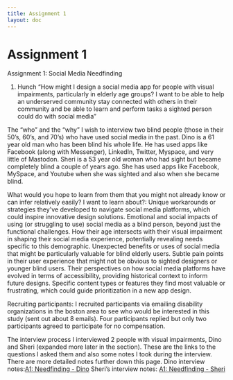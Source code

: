 ```yaml
---
title: Assignment 1
layout: doc
---
```


# Assignment 1

Assignment 1: Social Media Needfinding

1. Hunch
“How might I design a social media app for people with visual impairments, particularly in elderly age groups? I want to be able to help an underserved community stay connected with others in their community and be able to learn and perform tasks a sighted person could do with social media”

The “who” and the “why”
I wish to interview two blind people (those in their 50’s, 60’s, and 70’s) who have used social media in the past. Dino is a 61 year old man who has been blind his whole life. He has used apps like Facebook (along with Messenger), LinkedIn, Twitter, Myspace, and very little of Mastodon. Sheri is a 53 year old woman who had sight but became completely blind a couple of years ago. She has used apps like Facebook, MySpace, and Youtube when she was sighted and also when she became blind.

What would you hope to learn from them that you might not already know or can infer relatively easily? I want to learn about?:
Unique workarounds or strategies they've developed to navigate social media platforms, which could inspire innovative design solutions.
Emotional and social impacts of using (or struggling to use) social media as a blind person, beyond just the functional challenges.
How their age intersects with their visual impairment in shaping their social media experience, potentially revealing needs specific to this demographic.
Unexpected benefits or uses of social media that might be particularly valuable for blind elderly users.
Subtle pain points in their user experience that might not be obvious to sighted designers or younger blind users.
Their perspectives on how social media platforms have evolved in terms of accessibility, providing historical context to inform future designs.
Specific content types or features they find most valuable or frustrating, which could guide prioritization in a new app design.

Recruiting participants:
I recruited participants via emailing disability organizations in the boston area to see who would be interested in this study (sent out about 8 emails). Four participants replied but only two participants agreed to participate for no compensation.

The interview process
I interviewed 2 people with visual impairments, Dino and Sheri (expanded more later in the section). These are the links to the questions I asked them and also some notes I took during the interview. There are more detailed notes further down this page. 
Dino interview notes:[A1: Needfinding - Dino](https://docs.google.com/document/d/170otM-AH38uf5A3_LtiznRsTd_8buBoF-gMXoyBLzZ4/edit)
Sheri’s interview notes: [A1: Needfinding - Sheri](https://docs.google.com/document/d/1O3Awv7jwsRzLFwJMR2wUyjO0jKBuOFi1O5osYhgW1IA/edit)
